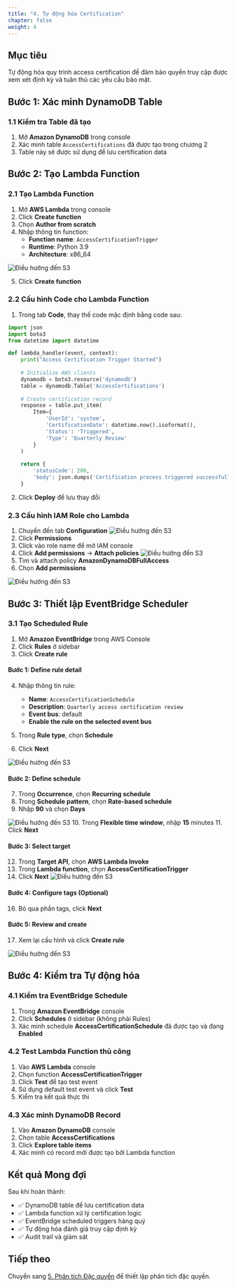 ```yaml
---
title: "4. Tự động hóa Certification"
chapter: false
weight: 4
---
```


## Mục tiêu

Tự động hóa quy trình access certification để đảm bảo quyền truy cập được xem xét định kỳ và tuân thủ các yêu cầu bảo mật.

## Bước 1: Xác minh DynamoDB Table

### 1.1 Kiểm tra Table đã tạo

1. Mở **Amazon DynamoDB** trong console
2. Xác minh table `AccessCertifications` đã được tạo trong chương 2
3. Table này sẽ được sử dụng để lưu certification data


## Bước 2: Tạo Lambda Function

### 2.1 Tạo Lambda Function

1. Mở **AWS Lambda** trong console
2. Click **Create function**
3. Chọn **Author from scratch**
4. Nhập thông tin function:
   - **Function name**: `AccessCertificationTrigger`
   - **Runtime**: Python 3.9
   - **Architecture**: x86_64

![Điều hướng đến S3](https://trtrantnt.github.io/workshop/images/4/ld1.png?featherlight=false&width=90pc)

5. Click **Create function**

### 2.2 Cấu hình Code cho Lambda Function

1. Trong tab **Code**, thay thế code mặc định bằng code sau:

```python
import json
import boto3
from datetime import datetime

def lambda_handler(event, context):
    print("Access Certification Trigger Started")
    
    # Initialize AWS clients
    dynamodb = boto3.resource('dynamodb')
    table = dynamodb.Table('AccessCertifications')
    
    # Create certification record
    response = table.put_item(
        Item={
            'UserId': 'system',
            'CertificationDate': datetime.now().isoformat(),
            'Status': 'Triggered',
            'Type': 'Quarterly Review'
        }
    )
    
    return {
        'statusCode': 200,
        'body': json.dumps('Certification process triggered successfully')
    }
```

2. Click **Deploy** để lưu thay đổi

### 2.3 Cấu hình IAM Role cho Lambda
1. Chuyển đến tab **Configuration**
![Điều hướng đến S3](https://trtrantnt.github.io/workshop/images/4/ld2.png?featherlight=false&width=90pc)
2. Click **Permissions**
3. Click vào role name để mở IAM console
4. Click **Add permissions** → **Attach policies**
![Điều hướng đến S3](https://trtrantnt.github.io/workshop/images/4/ld3.png?featherlight=false&width=90pc)
5. Tìm và attach policy **AmazonDynamoDBFullAccess**
6. Chọn **Add permissions**

![Điều hướng đến S3](https://trtrantnt.github.io/workshop/images/4/ld4.png?featherlight=false&width=90pc)

## Bước 3: Thiết lập EventBridge Scheduler

### 3.1 Tạo Scheduled Rule

1. Mở **Amazon EventBridge** trong AWS Console
2. Click **Rules** ở sidebar
3. Click **Create rule**

#### Bước 1: Define rule detail
4. Nhập thông tin rule:
   - **Name**: `AccessCertificationSchedule`
   - **Description**: `Quarterly access certification review`
   - **Event bus**: default
   - **Enable the rule on the selected event bus**



5. Trong **Rule type**, chọn **Schedule**
6. Click **Next**

![Điều hướng đến S3](https://trtrantnt.github.io/workshop/images/4/eb1.png?featherlight=false&width=90pc)

#### Bước 2: Define schedule
7. Trong **Occurrence**, chọn **Recurring schedule**
8. Trong **Schedule pattern**, chọn **Rate-based schedule**
9. Nhập **90** và chọn **Days**

![Điều hướng đến S3](https://trtrantnt.github.io/workshop/images/4/eb2.png?featherlight=false&width=90pc)
10. Trong **Flexible time window**, nhập **15** minutes
11. Click **Next**



#### Bước 3: Select target
12. Trong **Target API**, chọn **AWS Lambda Invoke**
14. Trong **Lambda function**, chọn **AccessCertificationTrigger**
15. Click **Next**
![Điều hướng đến S3](https://trtrantnt.github.io/workshop/images/4/eb3.png?featherlight=false&width=90pc)

#### Bước 4: Configure tags (Optional)
16. Bỏ qua phần tags, click **Next**

#### Bước 5: Review and create
17. Xem lại cấu hình và click **Create rule**

![Điều hướng đến S3](https://trtrantnt.github.io/workshop/images/4/eb4.png?featherlight=false&width=90pc)
## Bước 4: Kiểm tra Tự động hóa

### 4.1 Kiểm tra EventBridge Schedule

1. Trong **Amazon EventBridge** console
2. Click **Schedules** ở sidebar (không phải Rules)
3. Xác minh schedule **AccessCertificationSchedule** đã được tạo và đang **Enabled**


### 4.2 Test Lambda Function thủ công

1. Vào **AWS Lambda** console
2. Chọn function **AccessCertificationTrigger**
3. Click **Test** để tạo test event
4. Sử dụng default test event và click **Test**
5. Kiểm tra kết quả thực thi

### 4.3 Xác minh DynamoDB Record

1. Vào **Amazon DynamoDB** console
2. Chọn table **AccessCertifications**
3. Click **Explore table items**
4. Xác minh có record mới được tạo bởi Lambda function


## Kết quả Mong đợi

Sau khi hoàn thành:

- ✅ DynamoDB table để lưu certification data
- ✅ Lambda function xử lý certification logic
- ✅ EventBridge scheduled triggers hàng quý
- ✅ Tự động hóa đánh giá truy cập định kỳ
- ✅ Audit trail và giám sát


## Tiếp theo

Chuyển sang [5. Phân tích Đặc quyền](../5-phan-tich-dac-quyen) để thiết lập phân tích đặc quyền.